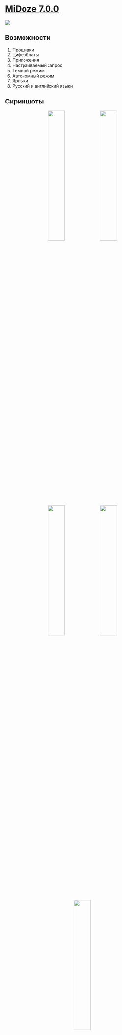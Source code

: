 # <a href="https://github.com/Keddnyo/MiDoze/releases/latest">MiDoze 7.0.0</a>

<a href="https://github.com/Keddnyo/MiDoze/releases"><img src="https://img.shields.io/github/downloads/keddnyo/midoze/total?style=for-the-badge"></a>

## Возможности
1. Прошивки
2. Циферблаты
3. Приложения
4. Настраиваемый запрос
5. Темный режим
6. Автономный режим
7. Ярлыки
8. Русский и английский языки

## Скриншоты
<p align="center">
  <img src="https://user-images.githubusercontent.com/65981689/189423175-c022af59-6292-4fae-8037-c1e9664f4d89.png" max-width="100%" width="33%">
  <img src="https://user-images.githubusercontent.com/65981689/189423179-fcddb2a6-f5e7-497d-98dc-9d64d75a07bf.png" max-width="100%" width="33%">
  <img src="https://user-images.githubusercontent.com/65981689/189423180-a9d87b26-234a-4607-bed6-4e06c30db8c3.png" max-width="100%" width="33%">
  <img src="https://user-images.githubusercontent.com/65981689/189423181-5bbe7a7e-986d-4608-93ac-3c8d4d61fedc.png" max-width="100%" width="33%">
  <img src="https://user-images.githubusercontent.com/65981689/189423182-befed866-96ed-43b2-836e-6051e83c69ad.png" max-width="100%" width="33%">
</p>

[Show on English](https://github.com/Keddnyo/MiDoze/blob/master/README.md)
